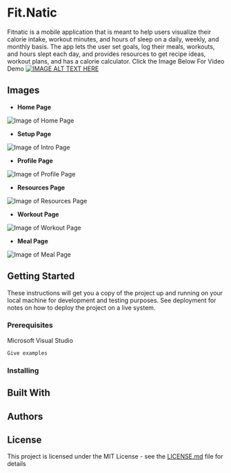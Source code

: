 # Fit.Natic
Fitnatic is a mobile application that is meant to help users visualize their calorie intake, workout minutes, and hours of sleep on a daily, weekly, and monthly basis. The app lets the user set goals, log their meals, workouts, and hours slept each day, and provides resources to get recipe ideas, workout plans, and has a calorie calculator.
Click the Image Below For Video Demo
[![IMAGE ALT TEXT HERE](http://img.youtube.com/vi/0xLdJyaskss/0.jpg)](https://www.youtube.com/watch?v=0xLdJyaskss)

## Images
* **Home Page**

![Image of Home Page](https://github.com/mmcdermott011/Fit.Natic/raw/master/images/stats1.png)

* **Setup Page**

![Image of Intro Page](https://github.com/mmcdermott011/Fit.Natic/raw/master/images/intro.png "Intro Page")

* **Profile Page**

![Image of Profile Page](https://github.com/mmcdermott011/Fit.Natic/raw/master/images/profile.png "Profile Page")

* **Resources Page**

![Image of Resources Page](https://github.com/mmcdermott011/Fit.Natic/raw/master/images/resources.png "Resources Page")

* **Workout Page**

![Image of Workout Page](https://github.com/mmcdermott011/Fit.Natic/raw/master/images/workout.png "Workout Page")

* **Meal Page**

![Image of Meal Page](https://github.com/mmcdermott011/Fit.Natic/raw/master/images/meal.png "Meal Page")


## Getting Started

These instructions will get you a copy of the project up and running on your local machine for development and testing purposes. See deployment for notes on how to deploy the project on a live system.

### Prerequisites

Microsoft Visual Studio

```
Give examples
```

### Installing

## Built With

## Authors

## License

This project is licensed under the MIT License - see the [LICENSE.md](LICENSE.md) file for details
